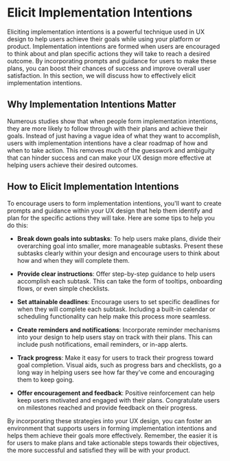 # Elicit Implementation Intentions

Eliciting implementation intentions is a powerful technique used in UX design to help users achieve their goals while using your platform or product. Implementation intentions are formed when users are encouraged to think about and plan specific actions they will take to reach a desired outcome. By incorporating prompts and guidance for users to make these plans, you can boost their chances of success and improve overall user satisfaction. In this section, we will discuss how to effectively elicit implementation intentions.

## Why Implementation Intentions Matter

Numerous studies show that when people form implementation intentions, they are more likely to follow through with their plans and achieve their goals. Instead of just having a vague idea of what they want to accomplish, users with implementation intentions have a clear roadmap of how and when to take action. This removes much of the guesswork and ambiguity that can hinder success and can make your UX design more effective at helping users achieve their desired outcomes.

## How to Elicit Implementation Intentions

To encourage users to form implementation intentions, you'll want to create prompts and guidance within your UX design that help them identify and plan for the specific actions they will take. Here are some tips to help you do this:

- **Break down goals into subtasks**: To help users make plans, divide their overarching goal into smaller, more manageable subtasks. Present these subtasks clearly within your design and encourage users to think about how and when they will complete them.

- **Provide clear instructions**: Offer step-by-step guidance to help users accomplish each subtask. This can take the form of tooltips, onboarding flows, or even simple checklists.

- **Set attainable deadlines**: Encourage users to set specific deadlines for when they will complete each subtask. Including a built-in calendar or scheduling functionality can help make this process more seamless.

- **Create reminders and notifications**: Incorporate reminder mechanisms into your design to help users stay on track with their plans. This can include push notifications, email reminders, or in-app alerts.

- **Track progress**: Make it easy for users to track their progress toward goal completion. Visual aids, such as progress bars and checklists, go a long way in helping users see how far they've come and encouraging them to keep going.

- **Offer encouragement and feedback**: Positive reinforcement can help keep users motivated and engaged with their plans. Congratulate users on milestones reached and provide feedback on their progress.

By incorporating these strategies into your UX design, you can foster an environment that supports users in forming implementation intentions and helps them achieve their goals more effectively. Remember, the easier it is for users to make plans and take actionable steps towards their objectives, the more successful and satisfied they will be with your product.
